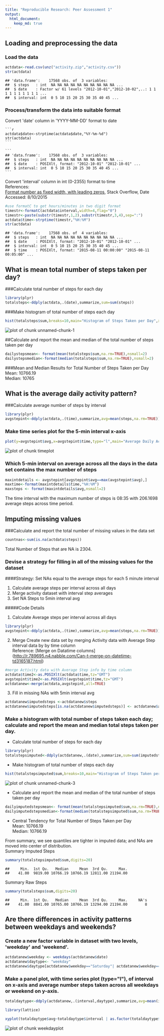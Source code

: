 ```yaml
---
title: "Reproducible Research: Peer Assessment 1"
output: 
  html_document:
    keep_md: true
---
```

## Loading and preprocessing the data

### Load the data

```r
actdata<-read.csv(unz("activity.zip","activity.csv"))
str(actdata)
```

```
## 'data.frame':	17568 obs. of  3 variables:
##  $ steps   : int  NA NA NA NA NA NA NA NA NA NA ...
##  $ date    : Factor w/ 61 levels "2012-10-01","2012-10-02",..: 1 1 1 1 1 1 1 1 1 1 ...
##  $ interval: int  0 5 10 15 20 25 30 35 40 45 ...
```
### Process/transform the data into suitable format
Convert 'date' column in 'YYYY-MM-DD' format to date  
    
    ```r
    actdata$date<-strptime(actdata$date,"%Y-%m-%d")
    str(actdata)
    ```
    
    ```
    ## 'data.frame':	17568 obs. of  3 variables:
    ##  $ steps   : int  NA NA NA NA NA NA NA NA NA NA ...
    ##  $ date    : POSIXlt, format: "2012-10-01" "2012-10-01" ...
    ##  $ interval: int  0 5 10 15 20 25 30 35 40 45 ...
    ```
Convert 'interval' column in int (0-2355) format to time  
References:  
[Format number as fixed width, with leading zeros](http://stackoverflow.com/questions/8266915/format-number-as-fixed-width-with-leading-zeros), Stack Overflow, Date Accessed: 8/10/2015  

```r
#use formatC to get hours/minutes in two digit format
timestr<-formatC(actdata$interval,width=4,flag="0")
timestr<-paste(substr(timestr,1,2),substr(timestr,3,4),sep=":")
actdata$time<-strptime(timestr,"%H:%M")
str(actdata)
```

```
## 'data.frame':	17568 obs. of  4 variables:
##  $ steps   : int  NA NA NA NA NA NA NA NA NA NA ...
##  $ date    : POSIXlt, format: "2012-10-01" "2012-10-01" ...
##  $ interval: int  0 5 10 15 20 25 30 35 40 45 ...
##  $ time    : POSIXlt, format: "2015-08-11 00:00:00" "2015-08-11 00:05:00" ...
```

## What is mean total number of steps taken per day?  
###Calculate total number of steps for each day  

```r
library(plyr)
totalsteps<-ddply(actdata,.(date),summarize,sum=sum(steps))
```
###Make histogram of total number of steps each day  

```r
hist(totalsteps$sum,breaks=10,main="Histogram of Steps Taken per Day",xlab="Total Steps/Day")
```

![plot of chunk unnamed-chunk-1](figure/unnamed-chunk-1-1.png) 

##Calculate and report the mean and median of the total number of steps taken per day  


```r
dailystepsmean<- format(mean(totalsteps$sum,na.rm=TRUE),nsmall=2)
dailystepsmedian<-format(median(totalsteps$sum,na.rm=TRUE),nsmall=2)
```
###Mean and Median Results for Total Number of Steps Taken per Day  
Mean: 10766.19  
Median: 10765
  
## What is the average daily activity pattern?  

###Calculate average number of steps by interval  


```r
library(plyr)
avgstepint<-ddply(actdata,.(time),summarize,avg=mean(steps,na.rm=TRUE))
```

### Make time series plot for the 5-min interval x-axis  

```r
plot(y=avgstepint$avg,x=avgstepint$time,type="l",main="Average Daily Activity Pattern (NAs removed)",xlab="HH:MM",ylab="Avg Steps")
```

![plot of chunk timeplot](figure/timeplot-1.png) 

### Which 5-min interval on average across all the days in the data set contains the max number of steps  

```r
maxintdetails <- avgstepint[avgstepint$avg==max(avgstepint$avg),]
maxtime<-format(maxintdetails$time,"%H:%M")
maxsteps <- format(maxintdetails$avg,nsmall=2)
```
The time interval with the maximum number of steps is 08:35 with 206.1698 average steps across time period.  

## Imputing missing values

###Calculate and report the total number of missing values in the data set


```r
countnas<-sum(is.na(actdata$steps))
```
Total Number of Steps that are NA is 2304.

### Devise a strategy for filling in all of the missing values for the dataset

####Strategy: Set NAs equal to the average steps for each 5 minute interval 
1. Calculate average steps per interval across all days
2. Merge activity dataset with interval step averages
3. Set NA Steps to 5min interval avg

#####Code Details
1. Calculate Average steps per interval across all days


```r
library(plyr)
avgstepint<-ddply(actdata,.(time),summarize,avg=mean(steps,na.rm=TRUE))
```

2. Merge Create new data set by merging Activity data with Average Step interval data by by time column    
Reference: [Merge on Datatime columns] (http://r.789695.n4.nabble.com/Can-t-merge-on-datetime-td3165187.html)  


```r
#merge Activity data with Average Step info by time column
actdata$time2<-as.POSIXlt(actdata$time,tz="GMT")
avgstepint$time2<-as.POSIXlt(avgstepint$time,tz="GMT")
actdatanew<-merge(actdata,avgstepint,all=TRUE)
```
3. Fill in missing NAs with 5min interval avg

```r
actdatanew$imputedsteps <-actdatanew$steps
actdatanew$imputedsteps[is.na(actdatanew$imputedsteps)] <- actdatanew$avg[is.na(actdatanew$imputedsteps)]
```

### Make a histogram with total number of steps taken each day; calculate and report the mean and median total steps taken per day.
- Calculate total number of steps for each day

```r
library(plyr)
totalstepsimputed<-ddply(actdatanew,.(date),summarize,sum=sum(imputedsteps))
```
- Make histogram of total number of steps each day

```r
hist(totalstepsimputed$sum,breaks=10,main="Histogram of Steps Taken per Day (NAs replaced with Interval Avg)",xlab="Total Steps/Day")
```

![plot of chunk unnamed-chunk-3](figure/unnamed-chunk-3-1.png) 

- Calculate and report the mean and median of the total number of steps taken per day


```r
dailyimputedstepsmean<- format(mean(totalstepsimputed$sum,na.rm=TRUE),nsmall=2)
dailyimputedstepsmedian<-format(median(totalstepsimputed$sum,na.rm=TRUE),nsmall=2)
```
- Central Tendency for Total Number of Steps Taken per Day  
Mean: 10766.19  
Median: 10766.19

From summary, we see quantiles are tighter in imputed data; and NAs are moved into center of distribution.  
Summary Imputed Steps

```r
summary(totalstepsimputed$sum,digits=20)
```

```
##     Min.  1st Qu.   Median     Mean  3rd Qu.     Max. 
##    41.00  9819.00 10766.19 10766.19 12811.00 21194.00
```

Summary Raw Steps

```r
summary(totalsteps$sum,digits=20)
```

```
##     Min.  1st Qu.   Median     Mean  3rd Qu.     Max.     NA's 
##    41.00  8841.00 10765.00 10766.19 13294.00 21194.00        8
```


## Are there differences in activity patterns between weekdays and weekends?

### Create a new factor variable in dataset with two levels, 'weekday' and 'weekend'.

```r
actdatanew$weekday <- weekdays(actdatanew$date)
actdatanew$daytype<- "weekday"
actdatanew$daytype[actdatanew$weekday=="Saturday"| actdatanew$weekday=="Sunday"] <- "weekend"
```
### Make a panel plot, with time series plot (type="l"), of interval on x-axis and average number steps taken across all weekdays or weekend on y-axis.


```r
totaldaytype<-ddply(actdatanew,.(interval,daytype),summarize,avg=mean(imputedsteps))

library(lattice)

xyplot(totaldaytype$avg~totaldaytype$interval | as.factor(totaldaytype$daytype),type="l",xlab="Interval",ylab="Number of Steps")
```

![plot of chunk weekdayplot](figure/weekdayplot-1.png) 

